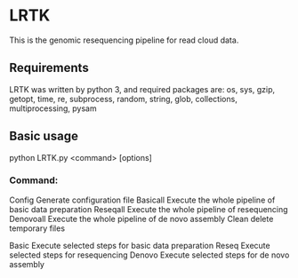 # LRTK
This is the genomic resequencing pipeline for read cloud data.
## Requirements
LRTK was written by python 3, and required packages are: os, sys, gzip, getopt, time, re, subprocess, random, string, glob, collections, multiprocessing, pysam

## Basic usage
python LRTK.py \<command\> [options]

### Command:
Config		Generate configuration file
Basicall		Execute the whole pipeline of basic data preparation
Reseqall		Execute the whole pipeline of resequencing
Denovoall	Execute the whole pipeline of de novo assembly
Clean		delete temporary files

Basic		Execute selected steps for basic data preparation
Reseq		Execute selected steps for resequencing
Denovo		Execute selected steps for de novo assembly
